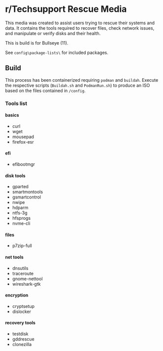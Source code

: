 # r/Techsupport Rescue Media

This media was created to assist users trying to rescue their systems and data. It contains the tools required to recover files, check network issues, and manipulate or verify disks and their health.

This is build is for Bullseye (11).

See `config\package-lists\` for included packages.

## Build
This process has been containerized requiring `podman` and `buildah`. Execute the respective scripts (`Buildah.sh` and `PodmanRun.sh`) to produce an ISO based on the files contained in `/config`.

### Tools list
#### basics
* curl
* wget
* mousepad
* firefox-esr

#### efi
* efibootmgr

#### disk tools
* gparted
* smartmontools
* gsmartcontrol
* nwipe
* hdparm
* ntfs-3g
* hfsprogs
* nvme-cli

#### files
* p7zip-full

#### net tools
* dnsutils
* traceroute
* gnome-nettool
* wireshark-gtk

#### encryption
* cryptsetup
* dislocker

#### recovery tools
* testdisk
* gddrescue
* clonezilla
